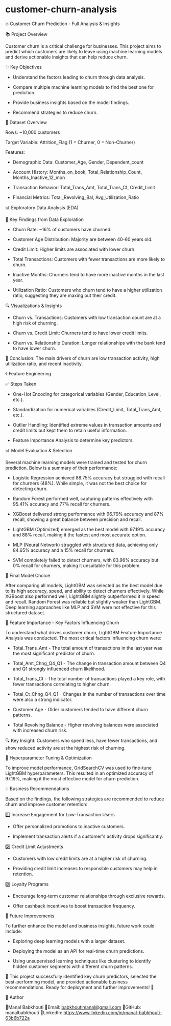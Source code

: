 # customer-churn-analysis

🔥 Customer Churn Prediction - Full Analysis & Insights

📚 Project Overview

Customer churn is a critical challenge for businesses. This project aims to predict which customers are likely to leave using machine learning models and derive actionable insights that can help reduce churn.

✨ Key Objectives

- Understand the factors leading to churn through data analysis.

- Compare multiple machine learning models to find the best one for prediction.

- Provide business insights based on the model findings.

- Recommend strategies to reduce churn.

📂 Dataset Overview

Rows: ~10,000 customers

Target Variable: Attrition_Flag (1 = Churner, 0 = Non-Churner)

Features:

- Demographic Data: Customer_Age, Gender, Dependent_count

- Account History: Months_on_book, Total_Relationship_Count, Months_Inactive_12_mon

- Transaction Behavior: Total_Trans_Amt, Total_Trans_Ct, Credit_Limit

- Financial Metrics: Total_Revolving_Bal, Avg_Utilization_Ratio


📊 Exploratory Data Analysis (EDA)

🌟 Key Findings from Data Exploration

- Churn Rate: ~16% of customers have churned.

- Customer Age Distribution: Majority are between 40-60 years old.

- Credit Limit: Higher limits are associated with lower churn.

- Total Transactions: Customers with fewer transactions are more likely to churn.

- Inactive Months: Churners tend to have more inactive months in the last year.

- Utilization Ratio: Customers who churn tend to have a higher utilization ratio, suggesting they are maxing out their credit.


🔍 Visualizations & Insights

- Churn vs. Transactions: Customers with low transaction count are at a high risk of churning.

- Churn vs. Credit Limit: Churners tend to have lower credit limits.

- Churn vs. Relationship Duration: Longer relationships with the bank tend to have lower churn.

🔧 Conclusion: The main drivers of churn are low transaction activity, high utilization ratio, and recent inactivity.


🌀 Feature Engineering

✅ Steps Taken

- One-Hot Encoding for categorical variables (Gender, Education_Level, etc.).

- Standardization for numerical variables (Credit_Limit, Total_Trans_Amt, etc.).

- Outlier Handling: Identified extreme values in transaction amounts and credit limits but kept them to retain useful information.

- Feature Importance Analysis to determine key predictors.


📊 Model Evaluation & Selection

Several machine learning models were trained and tested for churn prediction. Below is a summary of their performance:

- Logistic Regression achieved 88.75% accuracy but struggled with recall for churners (48%). While simple, it was not the best choice for detecting churn.

- Random Forest performed well, capturing patterns effectively with 95.41% accuracy and 77% recall for churners.

- XGBoost delivered strong performance with 96.79% accuracy and 87% recall, showing a great balance between precision and recall.

- LightGBM (Optimized) emerged as the best model with 97.19% accuracy and 88% recall, making it the fastest and most accurate option.

- MLP (Neural Network) struggled with structured data, achieving only 84.65% accuracy and a 15% recall for churners.

- SVM completely failed to detect churners, with 83.96% accuracy but 0% recall for churners, making it unsuitable for this problem.

🎡 Final Model Choice

After comparing all models, LightGBM was selected as the best model due to its high accuracy, speed, and ability to detect churners effectively. While XGBoost also performed well, LightGBM slightly outperformed it in speed and recall. Random Forest was reliable but slightly weaker than LightGBM. Deep learning approaches like MLP and SVM were not effective for this structured dataset.

🔧 Feature Importance - Key Factors Influencing Churn

To understand what drives customer churn, LightGBM Feature Importance Analysis was conducted. The most critical factors influencing churn were:

- Total_Trans_Amt - The total amount of transactions in the last year was the most significant predictor of churn.

- Total_Amt_Chng_Q4_Q1 - The change in transaction amount between Q4 and Q1 strongly influenced churn likelihood.

- Total_Trans_Ct - The total number of transactions played a key role, with fewer transactions correlating to higher churn.

- Total_Ct_Chng_Q4_Q1 - Changes in the number of transactions over time were also a strong indicator.

- Customer Age - Older customers tended to have different churn patterns.

- Total Revolving Balance - Higher revolving balances were associated with increased churn risk.

🔍 Key Insight: Customers who spend less, have fewer transactions, and show reduced activity are at the highest risk of churning.

🔄 Hyperparameter Tuning & Optimization

To improve model performance, GridSearchCV was used to fine-tune LightGBM hyperparameters. This resulted in an optimized accuracy of 97.19%, making it the most effective model for churn prediction.

💡 Business Recommendations

Based on the findings, the following strategies are recommended to reduce churn and improve customer retention:

1️⃣ Increase Engagement for Low-Transaction Users

- Offer personalized promotions to inactive customers.

- Implement transaction alerts if a customer's activity drops significantly.

2️⃣ Credit Limit Adjustments

- Customers with low credit limits are at a higher risk of churning.

- Providing credit limit increases to responsible customers may help in retention.

3️⃣ Loyalty Programs

- Encourage long-term customer relationships through exclusive rewards.

- Offer cashback incentives to boost transaction frequency.

🔄 Future Improvements

To further enhance the model and business insights, future work could include:

- Exploring deep learning models with a larger dataset.

- Deploying the model as an API for real-time churn predictions.

- Using unsupervised learning techniques like clustering to identify hidden customer segments with different churn patterns.


💪 This project successfully identified key churn predictors, selected the best-performing model, and provided actionable business recommendations. Ready for deployment and further improvements! 🚀




👤 Author

👤Manal Babkhouti
📧Email: babkhoutimanal@gmail.com
🔗GitHub: manalbabkhouti 
🔗LinkedIn: https://www.linkedin.com/in/manal-babkhouti-63b6b722a

